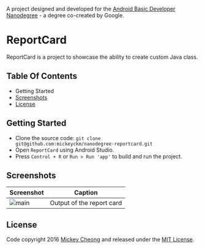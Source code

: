 
A project designed and developed for the [Android Basic Developer Nanodegree](https://www.udacity.com/course/android-basics-nanodegree-by-google--nd803) - a degree co-created by Google.


# ReportCard

ReportCard is a project to showcase the ability to create custom Java class.


## Table Of Contents

- Getting Started
- [Screenshots](#screenshots)
- [License](#license)


## Getting Started

- Clone the source code: `git clone git@github.com:mickeyckm/nanodegree-reportcard.git`
- Open `ReportCard` using Android Studio.
- Press `Control + R` or `Run > Run 'app'` to build and run the project.


## Screenshots

Screenshot | Caption
---------- | -----------
![main](https://raw.github.com/mickeyckm/nanodegree-reportcard/master/screenshots/main.jpg) | Output of the report card


## License

Code copyright 2016 [Mickey Cheong](https://cheo.ng) and released under the [MIT License](https://github.com/mickeyckm/nanodegree-reportcard/blob/master/LICENSE).